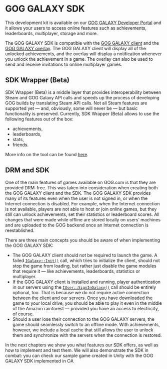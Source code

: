# GOG GALAXY SDK

This development kit is available on our [GOG GALAXY Developer Portal](https://devportal.gog.com/galaxy/components/sdk) and it allows your users to access online features such as achievements, leaderboards, multiplayer, storage and more.

The GOG GALAXY SDK is compatible with the [GOG GALAXY client](gc-client-overview.md) and the [GOG GALAXY overlay](gc-overlay.md). The GOG GALAXY client will display all of the unlocked achievements, and the overlay will display a notification whenever you unlock the achievement in a game. The overlay can also be used to send and receive invitations to online multiplayer games.

## SDK Wrapper (Beta)

SDK Wrapper (Beta) is a middle layer that provides interoperability between Steam and GOG Galaxy API calls and speeds up the process of developing GOG builds by translating Steam API calls. Not all Steam features are supported yet — and, obviously, some will never be — but basic functionality is preserved. Currently, SDK Wrapper (Beta) allows to use the following features out of the box:

* achievements,
* leaderboards,
* stats,
* friends.

More info on the tool can be found [here](https://docs.gog.com/steam-sdk-wrapper/).


## DRM and SDK

One of the main features of games available on GOG.com is that they are provided DRM-free. This was taken into consideration when creating both the GOG GALAXY client and the SDK. The GOG GALAXY SDK provides many of its features even when the user is not signed in, or when the Internet connection is disabled. For example, when the Internet connection is not available, players are not able to host or join online games, but they still can unlock achievements, set their statistics or leaderboard scores. All changes that were made while offline are stored locally on users’ machines and are uploaded to the GOG backend once an Internet connection is reestablished.

There are three main concepts you should be aware of when implementing the GOG GALAXY SDK:

- The GOG GALAXY client should not be required to launch the game. A failed [`IGalaxy::Init()`](https://docs.gog.com/galaxyapi/group__Peer.html#ga7d13610789657b6aebe0ba0aa542196f) call, which tries to initialize the client, should not stop the game from loading, but rather just disable the game modules that require it — like achievements, leaderboards, statistics or multiplayer.
- If the GOG GALAXY client is installed and running, player authentication in our servers using the [`IUser::SignInGalaxy()`](https://docs.gog.com/galaxyapi/group__Peer.html#ga7d13610789657b6aebe0ba0aa542196f) call should be entirely optional, too. That is because we do not require active connection between the client and our servers. Once you have downloaded the game to your local drive, you should be able to play it even in the middle of the Amazon rainforest — provided you have an access to electricity, of course.
- Should a user lose their connection to the GOG GALAXY servers, the game should seamlessly switch to an offline mode. With achievements, however, we include a local cache that still allows the user to unlock them and synchronize with the servers when the connection is restored.

In the next chapters we show you what features our SDK offers, as well as how to implement and test them. We will also demonstrate the SDK in combat: you can check our sample game created in Unity with the GOG GALAXY SDK implemented in C#.